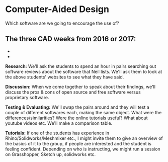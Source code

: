# Computer-Aided Design

Which software are we going to encourage the use of?

The three CAD weeks from 2016 or 2017:
- 
- 
- 

**Research:** We'll ask the students to spend an hour in pairs searching out software reviews about the software that Neil lists. We'll ask them to look at the above students' websites to see what they have said. 

**Discussion:** When we come together to speak about their findings, we'll discuss the pros & cons of open source and free software versus proprietary software. 

**Testing & Evaluating:** We'll swap the pairs around and they will test a couple of different softwares each, making the same object. What were the differences/similarities? Were the online tutorials useful? What about youtube videos etc. We'll make a comparison table.

**Tutorials:** If one of the students has experience in Rhino/Solidworks/Meshmixer etc., I might invite them to give an overview of the basics of it to the group, if people are interested and the student is feeling confident. Depending on who is instructing, we might run a session on Grasshopper, Sketch up, solidworks etc.
